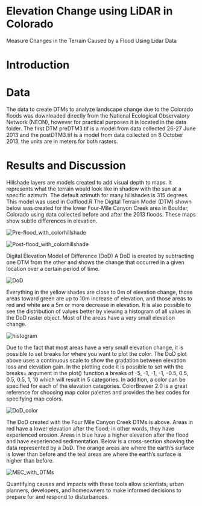 # Elevation Change using LiDAR in Colorado
Measure Changes in the Terrain Caused by a Flood Using Lidar Data

# Introduction


# Data 
The data to create DTMs to analyze landscape change due to the Colorado floods was downloaded directly from the National Ecological Observatory Network (NEON), however for practical purposes it is located in the data folder. 
The first DTM preDTM3.tif is a model from data collected 26-27 June 2013 and the postDTM3.tif is a model from data collected on 8 October 2013, the units are in meters for both rasters.

# Results and Discussion
Hillshade layers are models created to add visual depth to maps. It represents what the terrain would look like in shadow with the sun at a specific azimuth. The default azimuth for many hillshades is 315 degrees. This model was used in Colflood.R 
The Digital Terrain Model (DTM) shown below was created for the lower Four-Mile Canyon Creek area in Boulder, Colorado using data collected before and after the 2013 floods. These maps show subtle differences in elevation.

![Pre-flood_with_colorhillshade](https://user-images.githubusercontent.com/118282872/231853888-e096d161-cf82-4ee2-9d8a-d944ba4e627e.png)

![Post-flood_with_colorhillshade](https://user-images.githubusercontent.com/118282872/231853875-4f0cafa5-f78a-45cc-8f7b-cae4474256cb.png)

Digital Elevation Model of Difference (DoD)
A DoD is created by subtracting one DTM from the other and shows the change that occurred in a given location over a certain period of time.

![DoD](https://user-images.githubusercontent.com/118282872/231853851-c9f1a386-ddc5-4061-b005-bed98f4de18c.png)

Everything in the yellow shades are close to 0m of elevation change, those areas toward green are up to 10m increase of elevation, and those areas to red and white are a 5m or more decrease in elevation.
It is also possible to see the distribution of values better by viewing a histogram of all values in the DoD raster object. Most of the areas have a very small elevation change.

![histogram](https://user-images.githubusercontent.com/118282872/231853870-68e1521e-2d60-431d-9ce8-e67f985fb4ca.png)

Due to the fact that most areas have a very small elevation change, it is possible to set breaks for where you want to plot the color. The DoD plot above uses a continuous scale to show the gradation between elevation loss and elevation gain.  In the plotting code it is possible to set with the breaks= argument in the plot() function a breaks of -5, -1, -1, -1, -0.5, 0.5, 0.5, 0.5, 1, 10 which will result in 5 categories. In addition, a color can be specified for each of the elevation categories. 
ColorBrewer 2.0 is a great reference for choosing map color palettes and provides the hex codes for specifying map colors.

![DoD_color](https://user-images.githubusercontent.com/118282872/231853858-116975b2-550a-4c0d-a331-e25e86606050.png)

The DoD created with the Four Mile Canyon Creek DTMs is above. Areas in red have a lower elevation after the flood; in other words, they have experienced erosion. Areas in blue have a higher elevation after the flood and have experienced sedimentation.
Below is a cross-section showing the data represented by a DoD. The orange areas are where the earth’s surface is lower than before and the teal areas are where the earth’s surface is higher than before.

![MEC_with_DTMs](https://user-images.githubusercontent.com/118282872/231853871-003d8c33-8256-4b5c-82d6-6fdacc4a213b.png)

Quantifying causes and impacts with these tools allow scientists, urban planners, developers, and homeowners to make informed decisions to prepare for and respond to disturbances.
